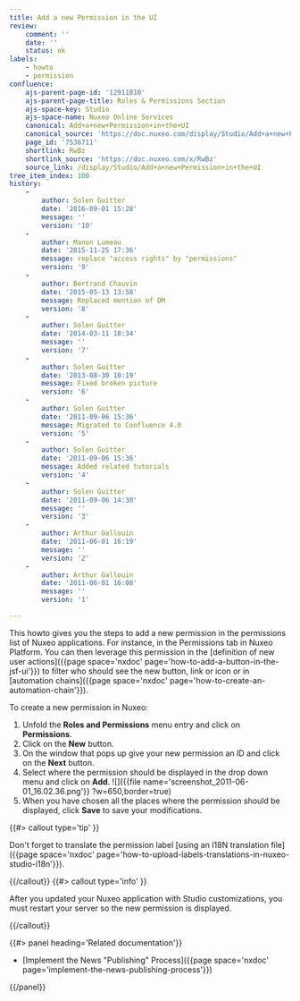 ```yaml
---
title: Add a new Permission in the UI
review:
    comment: ''
    date: ''
    status: ok
labels:
    - howto
    - permission
confluence:
    ajs-parent-page-id: '12911810'
    ajs-parent-page-title: Roles & Permissions Section
    ajs-space-key: Studio
    ajs-space-name: Nuxeo Online Services
    canonical: Add+a+new+Permission+in+the+UI
    canonical_source: 'https://doc.nuxeo.com/display/Studio/Add+a+new+Permission+in+the+UI'
    page_id: '7536711'
    shortlink: RwBz
    shortlink_source: 'https://doc.nuxeo.com/x/RwBz'
    source_link: /display/Studio/Add+a+new+Permission+in+the+UI
tree_item_index: 100
history:
    -
        author: Solen Guitter
        date: '2016-09-01 15:28'
        message: ''
        version: '10'
    -
        author: Manon Lumeau
        date: '2015-11-25 17:36'
        message: replace "access rights" by "permissions"
        version: '9'
    -
        author: Bertrand Chauvin
        date: '2015-05-13 13:58'
        message: Replaced mention of DM
        version: '8'
    -
        author: Solen Guitter
        date: '2014-03-11 18:34'
        message: ''
        version: '7'
    -
        author: Solen Guitter
        date: '2013-08-30 10:19'
        message: Fixed broken picture
        version: '6'
    -
        author: Solen Guitter
        date: '2011-09-06 15:36'
        message: Migrated to Confluence 4.0
        version: '5'
    -
        author: Solen Guitter
        date: '2011-09-06 15:36'
        message: Added related tutorials
        version: '4'
    -
        author: Solen Guitter
        date: '2011-09-06 14:30'
        message: ''
        version: '3'
    -
        author: Arthur Gallouin
        date: '2011-06-01 16:19'
        message: ''
        version: '2'
    -
        author: Arthur Gallouin
        date: '2011-06-01 16:08'
        message: ''
        version: '1'

---
```

This howto gives you the steps to add a new permission in the permissions list of Nuxeo applications. For instance, in the Permissions tab in Nuxeo Platform.
You can then leverage this permission in the [definition of new user actions]({{page space='nxdoc' page='how-to-add-a-button-in-the-jsf-ui'}}) to filter who should see the new button, link or icon or in [automation chains]({{page space='nxdoc' page='how-to-create-an-automation-chain'}}).

To create a new permission in Nuxeo:

1.  Unfold the **Roles and Permissions** menu entry and click on **Permissions**.
2.  Click on the **New** button.
3.  On the window that pops up give your new permission an ID and click on the **Next** button.
4.  Select where the permission should be displayed in the drop down menu and click on **Add**.
    ![]({{file name='screenshot_2011-06-01_16.02.36.png'}} ?w=650,border=true)
5.  When you have chosen all the places where the permission should be displayed, click **Save** to save your modifications.

{{#> callout type='tip' }}

Don't forget to translate the permission label [using an I18N translation file]({{page space='nxdoc' page='how-to-upload-labels-translations-in-nuxeo-studio-i18n'}}).

{{/callout}} {{#> callout type='info' }}

After you updated your Nuxeo application with Studio customizations, you must restart your server so the new permission is displayed.

{{/callout}}<div class="row" data-equalizer data-equalize-on="medium"><div class="column medium-6">{{#> panel heading='Related documentation'}}

*   [Implement the News "Publishing" Process]({{page space='nxdoc' page='implement-the-news-publishing-process'}})

{{/panel}}</div><div class="column medium-6">

&nbsp;

</div></div>
